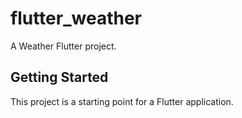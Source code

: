 # flutter_weather

A Weather Flutter project.

## Getting Started

This project is a starting point for a Flutter application.